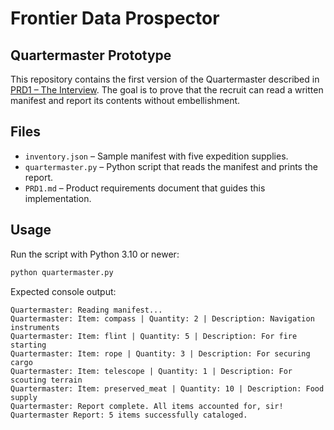 # Frontier Data Prospector

## Quartermaster Prototype

This repository contains the first version of the Quartermaster described in [PRD1 – The Interview](PRD1.md). The goal is to prove that the recruit can read a written manifest and report its contents without embellishment.

## Files
- `inventory.json` – Sample manifest with five expedition supplies.
- `quartermaster.py` – Python script that reads the manifest and prints the report.
- `PRD1.md` – Product requirements document that guides this implementation.

## Usage
Run the script with Python 3.10 or newer:

```bash
python quartermaster.py
```

Expected console output:

```
Quartermaster: Reading manifest...
Quartermaster: Item: compass | Quantity: 2 | Description: Navigation instruments
Quartermaster: Item: flint | Quantity: 5 | Description: For fire starting
Quartermaster: Item: rope | Quantity: 3 | Description: For securing cargo
Quartermaster: Item: telescope | Quantity: 1 | Description: For scouting terrain
Quartermaster: Item: preserved_meat | Quantity: 10 | Description: Food supply
Quartermaster: Report complete. All items accounted for, sir!
Quartermaster Report: 5 items successfully cataloged.
```
